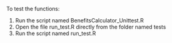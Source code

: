 


To test the functions:

1. Run the script named BenefitsCalculator_Unittest.R
2. Open the file run_test.R directly from the folder named tests
3. Run the script named run_test.R
